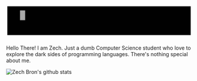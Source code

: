 # ![Zech Bron](https://raw.githubusercontent.com/ZechBron/ZechBron/master/20200929_212037.gif)

Hello There!
I am Zech. Just a dumb Computer Science student who love to explore
the dark sides of programming languages.
There's nothing special about me. 

![Zech Bron's github stats](https://github-readme-stats.vercel.app/api?username=ZechBron&show_icons=true)
<!--

**ZechBron/ZechBron** is a ✨ _special_ ✨ repository because its `README.md` (this file) appears on your GitHub profile.

Here are some ideas to get you started:

- 🔭 I’m currently working on ...
- 🌱 I’m currently learning ...
- 👯 I’m looking to collaborate on ...
- 🤔 I’m looking for help with ...
- 💬 Ask me about ...
- 📫 How to reach me: ...
- 😄 Pronouns: ...
- ⚡ Fun fact: ...
-->

